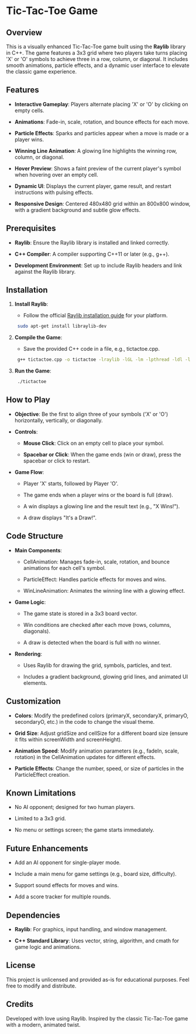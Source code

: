 Tic-Tac-Toe Game
================

Overview
--------

This is a visually enhanced Tic-Tac-Toe game built using the **Raylib** library in C++. The game features a 3x3 grid where two players take turns placing 'X' or 'O' symbols to achieve three in a row, column, or diagonal. It includes smooth animations, particle effects, and a dynamic user interface to elevate the classic game experience.

Features
--------

*   **Interactive Gameplay**: Players alternate placing 'X' or 'O' by clicking on empty cells.
    
*   **Animations**: Fade-in, scale, rotation, and bounce effects for each move.
    
*   **Particle Effects**: Sparks and particles appear when a move is made or a player wins.
    
*   **Winning Line Animation**: A glowing line highlights the winning row, column, or diagonal.
    
*   **Hover Preview**: Shows a faint preview of the current player's symbol when hovering over an empty cell.
    
*   **Dynamic UI**: Displays the current player, game result, and restart instructions with pulsing effects.
    
*   **Responsive Design**: Centered 480x480 grid within an 800x800 window, with a gradient background and subtle glow effects.
    

Prerequisites
-------------

*   **Raylib**: Ensure the Raylib library is installed and linked correctly.
    
*   **C++ Compiler**: A compiler supporting C++11 or later (e.g., g++).
    
*   **Development Environment**: Set up to include Raylib headers and link against the Raylib library.
    

Installation
------------

1.  **Install Raylib**:
    
    *   Follow the official [Raylib installation guide](https://www.raylib.com/) for your platform.
      ``` bash  
       sudo apt-get install libraylib-dev
      ```  
2.  **Compile the Game**:
    
    *   Save the provided C++ code in a file, e.g., tictactoe.cpp.
      ``` bash  
       g++ tictactoe.cpp -o tictactoe -lraylib -lGL -lm -lpthread -ldl -lrt -lX11
      ```  
3.  **Run the Game**:
    ``` bash
     ./tictactoe
    ```    

How to Play
-----------

*   **Objective**: Be the first to align three of your symbols ('X' or 'O') horizontally, vertically, or diagonally.
    
*   **Controls**:
    
    *   **Mouse Click**: Click on an empty cell to place your symbol.
        
    *   **Spacebar or Click**: When the game ends (win or draw), press the spacebar or click to restart.
        
*   **Game Flow**:
    
    *   Player 'X' starts, followed by Player 'O'.
        
    *   The game ends when a player wins or the board is full (draw).
        
    *   A win displays a glowing line and the result text (e.g., "X Wins!").
        
    *   A draw displays "It's a Draw!".
        

Code Structure
--------------

*   **Main Components**:
    
    *   CellAnimation: Manages fade-in, scale, rotation, and bounce animations for each cell's symbol.
        
    *   ParticleEffect: Handles particle effects for moves and wins.
        
    *   WinLineAnimation: Animates the winning line with a glowing effect.
        
*   **Game Logic**:
    
    *   The game state is stored in a 3x3 board vector.
        
    *   Win conditions are checked after each move (rows, columns, diagonals).
        
    *   A draw is detected when the board is full with no winner.
        
*   **Rendering**:
    
    *   Uses Raylib for drawing the grid, symbols, particles, and text.
        
    *   Includes a gradient background, glowing grid lines, and animated UI elements.
        

Customization
-------------

*   **Colors**: Modify the predefined colors (primaryX, secondaryX, primaryO, secondaryO, etc.) in the code to change the visual theme.
    
*   **Grid Size**: Adjust gridSize and cellSize for a different board size (ensure it fits within screenWidth and screenHeight).
    
*   **Animation Speed**: Modify animation parameters (e.g., fadeIn, scale, rotation) in the CellAnimation updates for different effects.
    
*   **Particle Effects**: Change the number, speed, or size of particles in the ParticleEffect creation.
    

Known Limitations
-----------------

*   No AI opponent; designed for two human players.
    
*   Limited to a 3x3 grid.
    
*   No menu or settings screen; the game starts immediately.
    

Future Enhancements
-------------------

*   Add an AI opponent for single-player mode.
    
*   Include a main menu for game settings (e.g., board size, difficulty).
    
*   Support sound effects for moves and wins.
    
*   Add a score tracker for multiple rounds.
    

Dependencies
------------

*   **Raylib**: For graphics, input handling, and window management.
    
*   **C++ Standard Library**: Uses vector, string, algorithm, and cmath for game logic and animations.
    

License
-------

This project is unlicensed and provided as-is for educational purposes. Feel free to modify and distribute.

Credits
-------

Developed with love using Raylib. Inspired by the classic Tic-Tac-Toe game with a modern, animated twist.
